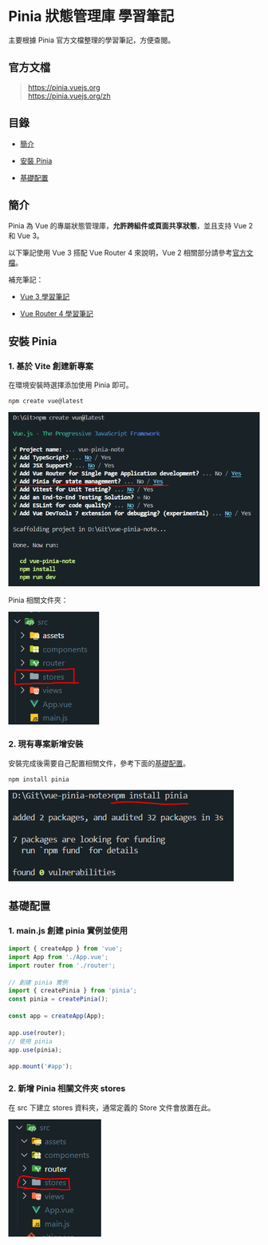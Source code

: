# Pinia 狀態管理庫 學習筆記

主要根據 Pinia 官方文檔整理的學習筆記，方便查閱。

## 官方文檔

> https://pinia.vuejs.org <br> https://pinia.vuejs.org/zh

## 目錄

- [簡介](#簡介)

- [安裝 Pinia](#安裝-pinia)

- [基礎配置](#基礎配置)

## 簡介

Pinia 為 Vue 的專屬狀態管理庫，**允許跨組件或頁面共享狀態**，並且支持 Vue 2 和 Vue 3。

以下筆記使用 Vue 3 搭配 Vue Router 4 來說明，Vue 2 相關部分請參考[官方文檔](#官方文檔)。

補充筆記：

- [Vue 3 學習筆記](https://github.com/YPINPIN/vue3-note?tab=readme-ov-file#vue-3-%E5%AD%B8%E7%BF%92%E7%AD%86%E8%A8%98)

- [Vue Router 4 學習筆記](https://github.com/YPINPIN/vue-router4-note?tab=readme-ov-file#vue-router-4-%E5%AD%B8%E7%BF%92%E7%AD%86%E8%A8%98)

## 安裝 Pinia

### 1. 基於 Vite 創建新專案

在環境安裝時選擇添加使用 Pinia 即可。

```bash
npm create vue@latest
```

![圖片01](./images/01.PNG)

Pinia 相關文件夾：

![圖片02](./images/02.PNG)

### 2. 現有專案新增安裝

安裝完成後需要自己配置相關文件，參考下面的[基礎配置](#基礎配置)。

```bash
npm install pinia
```

![圖片03](./images/03.PNG)

## 基礎配置

### 1. main.js 創建 pinia 實例並使用

```javascript
import { createApp } from 'vue';
import App from './App.vue';
import router from './router';

// 創建 pinia 實例
import { createPinia } from 'pinia';
const pinia = createPinia();

const app = createApp(App);

app.use(router);
// 使用 pinia
app.use(pinia);

app.mount('#app');
```

### 2. 新增 Pinia 相關文件夾 stores

在 src 下建立 stores 資料夾，通常定義的 Store 文件會放置在此。

![圖片04](./images/04.PNG)
